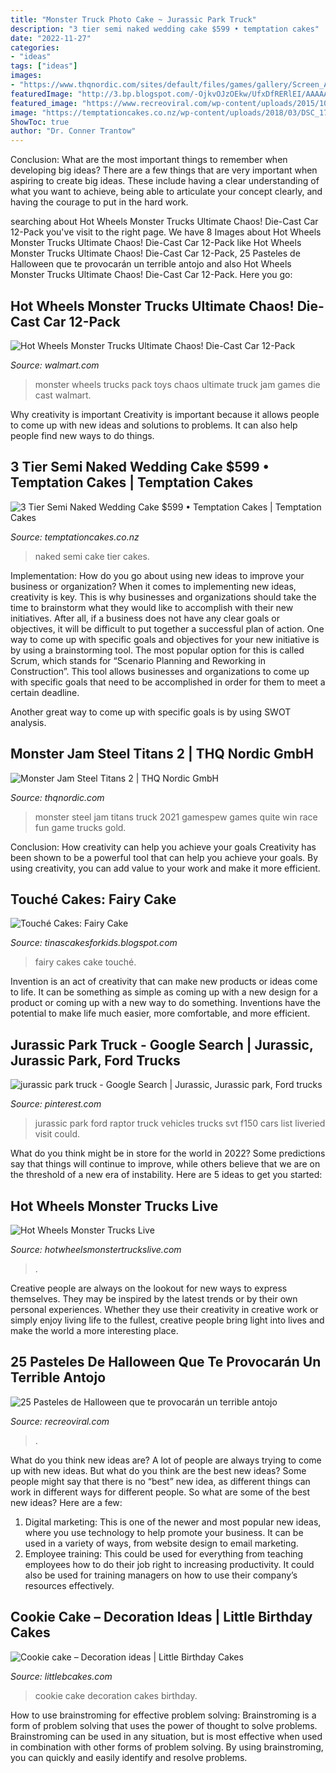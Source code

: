 ```yaml
---
title: "Monster Truck Photo Cake ~ Jurassic Park Truck"
description: "3 tier semi naked wedding cake $599 • temptation cakes"
date: "2022-11-27"
categories:
- "ideas"
tags: ["ideas"]
images:
- "https://www.thqnordic.com/sites/default/files/games/gallery/Screen_Announce_07.jpg"
featuredImage: "http://3.bp.blogspot.com/-OjkvOJzOEkw/UfxDfRERlEI/AAAAAAAAAXg/VDuiTRRSSTE/s1600/020.JPG"
featured_image: "https://www.recreoviral.com/wp-content/uploads/2015/10/25-PASTELES-HALLOWEEN-17.jpg"
image: "https://temptationcakes.co.nz/wp-content/uploads/2018/03/DSC_1781-1.jpg"
ShowToc: true
author: "Dr. Conner Trantow"
---
```



Conclusion: What are the most important things to remember when developing big ideas?
There are a few things that are very important when aspiring to create big ideas. These include having a clear understanding of what you want to achieve, being able to articulate your concept clearly, and having the courage to put in the hard work.

	

		
searching about Hot Wheels Monster Trucks Ultimate Chaos! Die-Cast Car 12-Pack you've visit to the right page. We have 8 Images about Hot Wheels Monster Trucks Ultimate Chaos! Die-Cast Car 12-Pack like Hot Wheels Monster Trucks Ultimate Chaos! Die-Cast Car 12-Pack, 25 Pasteles de Halloween que te provocarán un terrible antojo and also Hot Wheels Monster Trucks Ultimate Chaos! Die-Cast Car 12-Pack. Here you go:
		
    
## Hot Wheels Monster Trucks Ultimate Chaos! Die-Cast Car 12-Pack

<img loading=lazy src="https://i5.walmartimages.com/asr/35ba0b21-c781-49ff-b376-df2604e58cb4_1.b719ca2d3ff16ad5f7e89e2ddcfb60cc.jpeg" onerror="this.onerror=null;this.src='https://tse2.mm.bing.net/th?id=OIP.cCFkxmI7cRVOOrOhWYZChQHaLv&amp;pid=15.1';" alt="Hot Wheels Monster Trucks Ultimate Chaos! Die-Cast Car 12-Pack">

_Source: walmart.com_

>monster wheels trucks pack toys chaos ultimate truck jam games die cast walmart. 

	

Why creativity is important
Creativity is important because it allows people to come up with new ideas and solutions to problems. It can also help people find new ways to do things.

    
## 3 Tier Semi Naked Wedding Cake $599 • Temptation Cakes | Temptation Cakes

<img loading=lazy src="https://temptationcakes.co.nz/wp-content/uploads/2018/03/DSC_1781-1.jpg" onerror="this.onerror=null;this.src='https://tse4.mm.bing.net/th?id=OIP.z-S4KNmoNMUSrnijDALapQHaLE&amp;pid=15.1';" alt="3 Tier Semi Naked Wedding Cake $599 • Temptation Cakes | Temptation Cakes">

_Source: temptationcakes.co.nz_

>naked semi cake tier cakes. 

	

Implementation: How do you go about using new ideas to improve your business or organization?
When it comes to implementing new ideas, creativity is key. This is why businesses and organizations should take the time to brainstorm what they would like to accomplish with their new initiatives. After all, if a business does not have any clear goals or objectives, it will be difficult to put together a successful plan of action.
One way to come up with specific goals and objectives for your new initiative is by using a brainstorming tool. The most popular option for this is called Scrum, which stands for “Scenario Planning and Reworking in Construction”. This tool allows businesses and organizations to come up with specific goals that need to be accomplished in order for them to meet a certain deadline.

Another great way to come up with specific goals is by using SWOT analysis.

    
## Monster Jam Steel Titans 2 | THQ Nordic GmbH

<img loading=lazy src="https://www.thqnordic.com/sites/default/files/games/gallery/Screen_Announce_07.jpg" onerror="this.onerror=null;this.src='https://tse2.mm.bing.net/th?id=OIP.PZuwsgEShzz3KIxHMCyj2gHaEK&amp;pid=15.1';" alt="Monster Jam Steel Titans 2 | THQ Nordic GmbH">

_Source: thqnordic.com_

>monster steel jam titans truck 2021 gamespew games quite win race fun game trucks gold. 

	

Conclusion: How creativity can help you achieve your goals
Creativity has been shown to be a powerful tool that can help you achieve your goals. By using creativity, you can add value to your work and make it more efficient.

    
## Touché Cakes: Fairy Cake

<img loading=lazy src="http://3.bp.blogspot.com/-OjkvOJzOEkw/UfxDfRERlEI/AAAAAAAAAXg/VDuiTRRSSTE/s1600/020.JPG" onerror="this.onerror=null;this.src='https://tse2.mm.bing.net/th?id=OIP.P3W7Nc5AL7zUyLHfzAYKSgHaJ4&amp;pid=15.1';" alt="Touché Cakes: Fairy Cake">

_Source: tinascakesforkids.blogspot.com_

>fairy cakes cake touché. 

	

Invention is an act of creativity that can make new products or ideas come to life. It can be something as simple as coming up with a new design for a product or coming up with a new way to do something. Inventions have the potential to make life much easier, more comfortable, and more efficient.

    
## Jurassic Park Truck - Google Search | Jurassic, Jurassic Park, Ford Trucks

<img loading=lazy src="https://i.pinimg.com/736x/a6/5a/c7/a65ac7bcccd5da4541ca79e05bfff7c1--ford-svt-raptor-ford-trucks.jpg" onerror="this.onerror=null;this.src='https://tse4.mm.bing.net/th?id=OIP.zj9bXaUrXV9pHIb5aAz1_QHaDn&amp;pid=15.1';" alt="jurassic park truck - Google Search | Jurassic, Jurassic park, Ford trucks">

_Source: pinterest.com_

>jurassic park ford raptor truck vehicles trucks svt f150 cars list liveried visit could. 

	

What do you think might be in store for the world in 2022? Some predictions say that things will continue to improve, while others believe that we are on the threshold of a new era of instability. Here are 5 ideas to get you started: 

    
## Hot Wheels Monster Trucks Live

<img loading=lazy src="https://hotwheelsmonstertruckslive.com/wp-core/wp-content/uploads/2020/05/virtual-background.png" onerror="this.onerror=null;this.src='https://tse4.mm.bing.net/th?id=OIP.j9kii7Hz0qH_AZ8H-tVdBAAAAA&amp;pid=15.1';" alt="Hot Wheels Monster Trucks Live">

_Source: hotwheelsmonstertruckslive.com_

>. 

	

Creative people are always on the lookout for new ways to express themselves. They may be inspired by the latest trends or by their own personal experiences. Whether they use their creativity in creative work or simply enjoy living life to the fullest, creative people bring light into lives and make the world a more interesting place.

    
## 25 Pasteles De Halloween Que Te Provocarán Un Terrible Antojo

<img loading=lazy src="https://www.recreoviral.com/wp-content/uploads/2015/10/25-PASTELES-HALLOWEEN-17.jpg" onerror="this.onerror=null;this.src='https://tse1.mm.bing.net/th?id=OIP.i7LPzrhqE6mfCyerEZWvNAHaKF&amp;pid=15.1';" alt="25 Pasteles de Halloween que te provocarán un terrible antojo">

_Source: recreoviral.com_

>. 

	

What do you think new ideas are?
A lot of people are always trying to come up with new ideas. But what do you think are the best new ideas? Some people might say that there is no “best” new idea, as different things can work in different ways for different people. So what are some of the best new ideas? Here are a few: 
1) Digital marketing: This is one of the newer and most popular new ideas, where you use technology to help promote your business. It can be used in a variety of ways, from website design to email marketing. 
2) Employee training: This could be used for everything from teaching employees how to do their job right to increasing productivity. It could also be used for training managers on how to use their company’s resources effectively.

    
## Cookie Cake – Decoration Ideas | Little Birthday Cakes

<img loading=lazy src="http://www.littlebcakes.com/wp-content/uploads/2015/02/cookie-cake-decoration.png" onerror="this.onerror=null;this.src='https://tse1.mm.bing.net/th?id=OIP.TLcQRv3LbqIfeQMkZGUqrAHaJL&amp;pid=15.1';" alt="Cookie cake – Decoration ideas | Little Birthday Cakes">

_Source: littlebcakes.com_

>cookie cake decoration cakes birthday. 

	

How to use brainstroming for effective problem solving:
Brainstroming is a form of problem solving that uses the power of thought to solve problems. Brainstroming can be used in any situation, but is most effective when used in combination with other forms of problem solving. By using brainstroming, you can quickly and easily identify and resolve problems.

